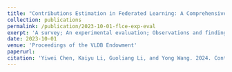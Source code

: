 ```yaml
---
title: "Contributions Estimation in Federated Learning: A Comprehensive Experimental Evaluation"
collection: publications
permalink: /publication/2023-10-01-flce-exp-eval
exerpt: 'A survey; An experimental evaluation; Observations and findings; A benchmark framework.'
date: 2023-10-01
venue: 'Proceedings of the VLDB Endowment'
paperurl:
citation: 'Yiwei Chen, Kaiyu Li, Guoliang Li, and Yong Wang. 2024. Contributions Estimation in Federated Learning: A Comprehensive Experimental Evaluation. <i>Proceedings of the VLDB Endowment</i> (2024). Under Revision.'
---
```


<div style="display:none">
title: "Paper Title Number 3"
collection: publications
permalink: /publication/2015-10-01-paper-title-number-3
excerpt: 'This paper is about the number 3. The number 4 is left for future work.'
date: 2015-10-01
venue: 'Journal 1'
paperurl: 'http://academicpages.github.io/files/paper3.pdf'
citation: 'Your Name, You. (2015). &quot;Paper Title Number 3.&quot; <i>Journal 1</i>. 1(3).'
---
This paper is about the number 3. The number 4 is left for future work.

[Download paper here](http://academicpages.github.io/files/paper3.pdf)

Recommended citation: Your Name, You. (2015). "Paper Title Number 3." <i>Journal 1</i>. 1(3).
</div>
